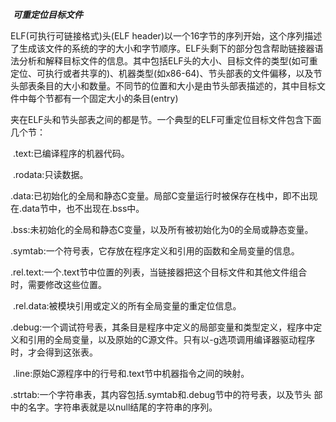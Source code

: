 ​						***可重定位目标文件***



ELF(可执行可链接格式)头(ELF header)以一个16字节的序列开始，这个序列描述了生成该文件的系统的字的大小和字节顺序。ELF头剩下的部分包含帮助链接器语法分析和解释目标文件的信息。其中包括ELF头的大小、目标文件的类型(如可重定位、可执行或者共享的)、机器类型(如x86-64)、节头部表的文件偏移，以及节头部表条目的大小和数量。不同节的位置和大小是由节头部表描述的，其中目标文件中每个节都有一个固定大小的条目(entry)

夹在ELF头和节头部表之间的都是节。一个典型的ELF可重定位目标文件包含下面几个节：

​	.text:已编译程序的机器代码。

​	.rodata:只读数据。

​	.data:已初始化的全局和静态C变量。局部C变量运行时被保存在栈中，即不出现	在.data节中，也不出现在.bss中。

​	.bss:未初始化的全局和静态C变量，以及所有被初始化为0的全局或静态变量。

​	.symtab:一个符号表，它存放在程序定义和引用的函数和全局变量的信息。

​	.rel.text:一个.text节中位置的列表，当链接器把这个目标文件和其他文件组合	时，需要修改这些位置。

​	.rel.data:被模块引用或定义的所有全局变量的重定位信息。

​	.debug:一个调试符号表，其条目是程序中定义的局部变量和类型定义，程序中定	义和引用的全局变量，以及原始的C源文件。只有以-g选项调用编译器驱动程序	时，才会得到这张表。

​	.line:原始C源程序中的行号和.text节中机器指令之间的映射。

​	.strtab:一个字符串表，其内容包括.symtab和.debug节中的符号表，以及节头	部中的名字。字符串表就是以null结尾的字符串的序列。

